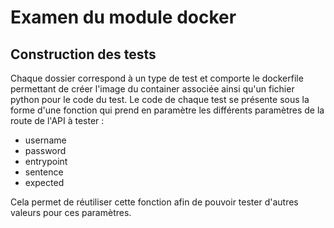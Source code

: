 # Examen du module docker

## Construction des tests

Chaque dossier correspond à un type de test et comporte le dockerfile permettant de créer l'image du container associée ainsi qu'un fichier python pour le code du test.
Le code de chaque test se présente sous la forme d'une fonction qui prend en paramètre les différents paramètres de la route de l'API à tester : 
- username
- password
- entrypoint
- sentence
- expected

Cela permet de réutiliser cette fonction afin de pouvoir tester d'autres valeurs pour ces paramètres.
